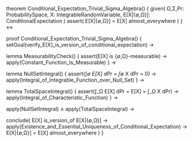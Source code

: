 theorem Conditional_Expectation_Trivial_Sigma_Algebra() {
  given(
    Ω,Σ,Pr: ProbabilitySpace,
    X: IntegrableRandomVariable,
    E[X|{∅,Ω}]: ConditionalExpectation
  )
  assert(
    E[X|{∅,Ω}] = E[X] almost_everywhere
  )
} ↔

proof Conditional_Expectation_Trivial_Sigma_Algebra() {
  setGoal(verify_E[X]_is_version_of_conditional_expectation) →
  
  lemma MeasurabilityCheck() {
    assert(E[X] is {∅,Ω}-measurable) →
    apply(Constant_Function_Is_Measurable)
  } →

  lemma NullSetIntegral() {
    assert(∫_∅ E[X] dPr = ∫_∅ X dPr = 0) →
    apply(Integral_of_Integrable_Function_over_Null_Set)
  } →

  lemma TotalSpaceIntegral() {
    assert(∫_Ω E[X] dPr = E[X] = ∫_Ω X dPr) →
    apply(Integral_of_Characteristic_Function)
  } →

  apply(NullSetIntegral) ∧
  apply(TotalSpaceIntegral) →
  
  conclude(
    E[X] is_version_of E[X|{∅,Ω}] →
    apply(Existence_and_Essential_Uniqueness_of_Conditional_Expectation) →
    E[X|{∅,Ω}] = E[X] almost_everywhere
  )
}